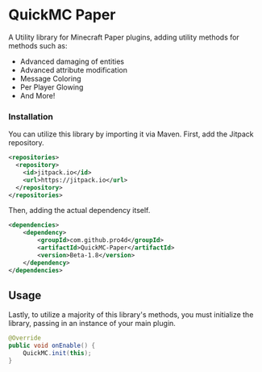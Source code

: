 # QuickMC Paper

A Utility library for Minecraft Paper plugins, adding utility methods for methods such as:
- Advanced damaging of entities
- Advanced attribute modification
- Message Coloring
- Per Player Glowing
- And More!


### Installation

You can utilize this library by importing it via Maven.
First, add the Jitpack repository.
```xml
<repositories>
  <repository>
    <id>jitpack.io</id>
    <url>https://jitpack.io</url>
  </repository>
</repositories>
```

Then, adding the actual dependency itself.
```xml
<dependencies>
    <dependency>
        <groupId>com.github.pro4d</groupId>
        <artifactId>QuickMC-Paper</artifactId>
        <version>Beta-1.8</version>
    </dependency>
</dependencies>
```

## Usage

Lastly, to utilize a majority of this library's methods, you must initialize the library, passing in an instance of your main plugin.
```java
@Override
public void onEnable() {
    QuickMC.init(this);
}
```
